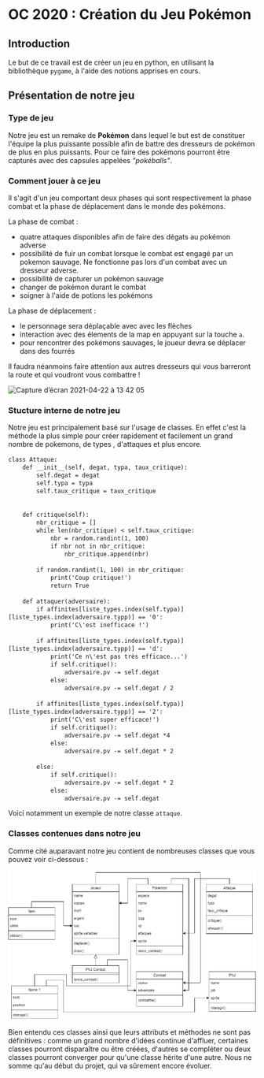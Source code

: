 # OC 2020 : Création du Jeu Pokémon

## Introduction

Le but de ce travail est de créer un jeu en python, en utilisant la bibliothèque ``pygame``, à l'aide des notions apprises en cours.


## Présentation de notre jeu

### Type de jeu
Notre jeu est un remake de **Pokémon** dans lequel le but est de constituer l'équipe la plus puissante possible afin de battre des dresseurs de pokémon de plus en plus puissants. Pour ce faire des pokémons pourront être capturés avec des capsules appelées *"pokéballs"*.


### Comment jouer à ce jeu
Il s'agit d'un jeu comportant deux phases qui sont respectivement la phase combat et la phase de déplacement dans le monde des pokémons.

La phase de combat :
- quatre attaques disponibles afin de faire des dégats au pokémon adverse
- possibilité de fuir un combat lorsque le combat est engagé par un pokemon sauvage. Ne fonctionne pas lors d'un combat avec un dresseur adverse. 
- possibilité de capturer un pokémon sauvage
- changer de pokémon durant le combat
- soigner à l'aide de potions les pokémons

La phase de déplacement :
- le personnage sera déplaçable avec avec les flèches
- interaction avec des élements de la map en appuyant sur la touche ``a``.
- pour rencontrer des pokémons sauvages, le joueur devra se déplacer dans des fourrés

Il faudra néanmoins faire attention aux autres dresseurs qui vous barreront la route et qui voudront vous combattre !

![Capture d’écran 2021-04-22 à 13 42 05](https://user-images.githubusercontent.com/77661971/115709310-5f463280-a371-11eb-8dcb-68ebccc7da8f.png)

### Stucture interne de notre jeu
Notre jeu est principalement basé sur l'usage de classes. En effet c'est la méthode la plus simple pour créer rapidement et facilement un grand nombre de pokemons, de types , d'attaques et plus encore.

    class Attaque:       
        def __init__(self, degat, typa, taux_critique):
            self.degat = degat
            self.typa = typa
            self.taux_critique = taux_critique


        def critique(self):
            nbr_critique = []
            while len(nbr_critique) < self.taux_critique:
                nbr = random.randint(1, 100)
                if nbr not in nbr_critique:
                    nbr_critique.append(nbr)

            if random.randint(1, 100) in nbr_critique:
                print('Coup critique!')
                return True

        def attaquer(adversaire):
            if affinites[liste_types.index(self.typa)][liste_types.index(adversaire.typp)] == '0':
                print('C\'est inefficace !')

            if affinites[liste_types.index(self.typa)][liste_types.index(adversaire.typp)] == 'd':
                print('Ce n\'est pas très efficace...')
                if self.critique():
                    adversaire.pv -= self.degat
                else:
                    adversaire.pv -= self.degat / 2

            if affinites[liste_types.index(self.typa)][liste_types.index(adversaire.typp)] == '2':
                print('C\'est super efficace!')
                if self.critique():
                    adversaire.pv -= self.degat *4
                else:
                    adversaire.pv -= self.degat * 2

            else:
                if self.critique():
                    adversaire.pv -= self.degat * 2
                else:
                    adversaire.pv -= self.degat

Voici notamment un exemple de notre classe ``attaque``. 


### Classes contenues dans notre jeu

Comme cité auparavant notre jeu contient de nombreuses classes que vous pouvez voir ci-dessous :

![diagramclass](https://github.com/damael33/oc20/blob/main/game/img/Diagram%20Class.png)

Bien entendu ces classes ainsi que leurs attributs et méthodes ne sont pas définitives : comme un grand nombre d'idées continue d'affluer, certaines classes pourront disparaître ou être créées, d'autres se compléter ou deux classes pourront converger pour qu'une classe hérite d'une autre. Nous ne somme qu'au début du projet, qui va sûrement encore évoluer.
